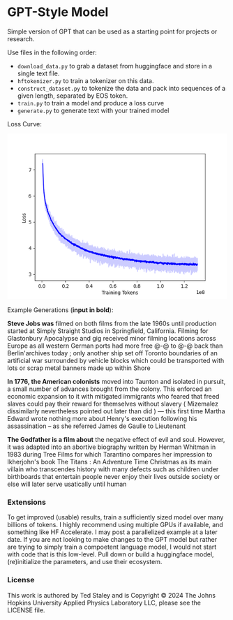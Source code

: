 # GPT-Style Model

Simple version of GPT that can be used as a starting point for projects or research.

Use files in the following order:

- `download_data.py` to grab a dataset from huggingface and store in a single text file.
- `hftokenizer.py` to train a tokenizer on this data.
- `construct_dataset.py` to tokenize the data and pack into sequences of a given length, separated by EOS token.
- `train.py` to train a model and produce a loss curve
- `generate.py` to generate text with your trained model



Loss Curve:

![image](./loss_plot.png)



Example Generations (**input in bold**):

**Steve Jobs was** filmed on both films from the late 1960s until production started at Simply Straight Studios in Springfield, California. Filming for Glastonbury Apocalypse and gig received minor filming locations across Europe as all western German ports had more free @-@ to @-@ back than Berlin'archives today ; only another ship set off Toronto boundaries of an artificial war surrounded by vehicle blocks which could be transported with lots or scrap metal banners made up within Shore

**In 1776, the American colonists** moved into Taunton and isolated in pursuit, a small number of advances brought from the colony. This enforced an economic expansion to it with mitigated immigrants who feared that freed slaves could pay their reward for themselves without slavery ( Mizemalez dissimilarly nevertheless pointed out later than did ) — this first time Martha Edward wrote nothing more about Henry's execution following his assassination – as she referred James de Gaulle to Lieutenant

**The Godfather is a film about** the negative effect of evil and soul. However, it was adapted into an abortive biography written by Herman Whitman in 1983 during Tree Films for which Tarantino compares her impression to Ikherjohn's book The Titans : An Adventure Time Christmas as its main villain who transcendes history with many defects such as children under birthboards that entertain people never enjoy their lives outside society or else will later serve usatically until human


### Extensions

To get improved (usable) results, train a sufficiently sized model over many billions of tokens. I highly recommend using multiple GPUs if available, and something like HF Accelerate. I may post a parallelized example at a later date.
If you are not looking to make changes to the GPT model but rather are trying to simply train a compoetent language model, I would not start with code that is this low-level. Pull down or build a huggingface model, (re)initialize the parameters, and use their ecosystem. 


### License

This work is authored by Ted Staley and is Copyright © 2024 The Johns Hopkins University Applied Physics Laboratory LLC, please see the LICENSE file.

